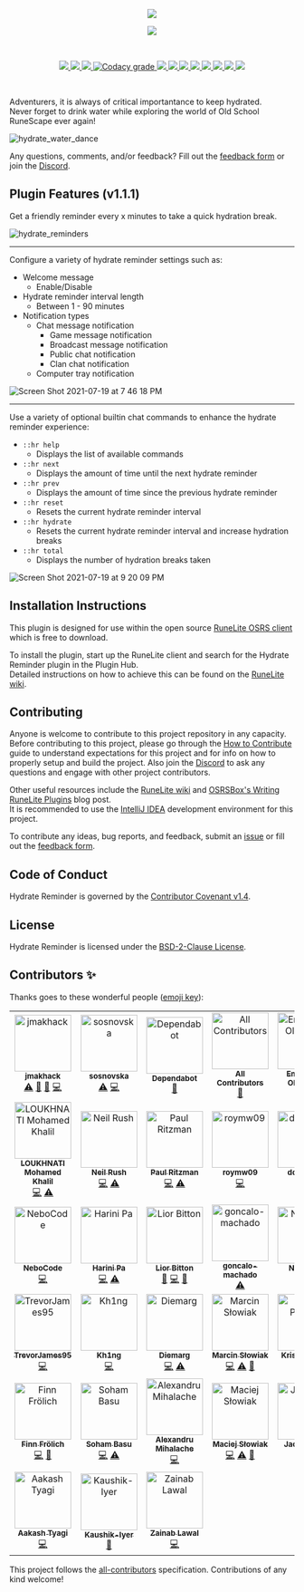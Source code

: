 <p align="center">
    <img src="https://i.imgur.com/bztOLOO.png" />
</p>

<p align="center">
    <a href="https://discord.gg/RTgxfFW9mS" alt="Discord">
        <img src="https://img.shields.io/discord/1023562225790767175?color=%20%237289DA&label=discord&logo=discord&logoColor=%20%237289DA&style=for-the-badge" />
    </a>
</p>

<br />

<p align="center">
    <a href="https://runelite.net/plugin-hub/show/hydrate-reminder" alt="Plugin Rank">
        <img src="https://img.shields.io/endpoint?style=for-the-badge&url=https%3A%2F%2Fi.pluginhub.info%2Fshields%2Frank%2Fplugin%2Fhydrate-reminder" />
    </a>
    <a href="https://runelite.net/plugin-hub/show/hydrate-reminder" alt="Total Installs">
        <img src="https://img.shields.io/endpoint?style=for-the-badge&url=https%3A%2F%2Fi.pluginhub.info%2Fshields%2Finstalls%2Fplugin%2Fhydrate-reminder" />
    </a>
    <a href="https://github.com/jmakhack/hydrate-reminder/actions?query=workflow%3A%22Java+CI+with+Gradle%22" alt="Build Status">
        <img src="https://img.shields.io/github/workflow/status/jmakhack/hydrate-reminder/Java%20CI%20with%20Gradle?style=for-the-badge" />
    </a>
    <a href="https://www.codacy.com/gh/jmakhack/hydrate-reminder/dashboard" alt="Code Quality">
        <img alt="Codacy grade" src="https://img.shields.io/codacy/grade/acefd6d303a24a76b1aac55026a51398?style=for-the-badge">
    </a>
    <a href="#" alt="Repo Size">
        <img src="https://img.shields.io/github/repo-size/jmakhack/hydrate-reminder?style=for-the-badge" />
    </a>
    <a href="https://github.com/jmakhack/hydrate-reminder/issues" alt="Open Issues">
        <img src="https://img.shields.io/github/issues/jmakhack/hydrate-reminder?style=for-the-badge" />
    </a>
    <a href="https://github.com/jmakhack/hydrate-reminder/blob/master/LICENSE" alt="License">
        <img src="https://img.shields.io/github/license/jmakhack/hydrate-reminder?style=for-the-badge" />
    </a>
    <a href="https://github.com/jmakhack/hydrate-reminder/releases" alt="Version">
        <img src="https://img.shields.io/github/v/release/jmakhack/hydrate-reminder?style=for-the-badge" />
    </a>
    <a href="https://github.com/jmakhack/hydrate-reminder/releases" alt="Release Date">
        <img src="https://img.shields.io/github/release-date/jmakhack/hydrate-reminder?style=for-the-badge" />
    </a>
    <a href="#contributors-" alt="All Contributors">
        <img src="https://img.shields.io/github/all-contributors/jmakhack/hydrate-reminder?style=for-the-badge" />
    </a>
    <a href="https://github.com/jmakhack/hydrate-reminder/stargazers" alt="Stars">
        <img src="https://img.shields.io/github/stars/jmakhack/hydrate-reminder?color=orange&style=for-the-badge" />
    </a>
    <a href="https://youtu.be/3q5qD5Dv9_o" alt="Made With Love">
        <img src="https://img.shields.io/badge/Made%20With%20Love-(%E2%97%8F%E2%99%A1%E2%88%80%E2%99%A1))%E3%83%BE%E2%98%86*%E3%80%82-blueviolet?style=for-the-badge" />
    </a>
</p>

<br/>

Adventurers, it is always of critical importantance to keep hydrated.  
Never forget to drink water while exploring the world of Old School RuneScape ever again!

![hydrate_water_dance](https://user-images.githubusercontent.com/1442227/125190916-7ff58a00-e1f4-11eb-8566-1a10561c7fee.gif)

Any questions, comments, and/or feedback? Fill out the [feedback form](https://forms.gle/aZrqFvTP8LWZ1toi9) or join the [Discord](https://discord.gg/RTgxfFW9mS).

## Plugin Features (v1.1.1)

Get a friendly reminder every x minutes to take a quick hydration break.

![hydrate_reminders](https://user-images.githubusercontent.com/1442227/125190578-bfbb7200-e1f2-11eb-9691-0d72419e4626.png)

<hr/>

Configure a variety of hydrate reminder settings such as:

-   Welcome message
    -   Enable/Disable
-   Hydrate reminder interval length
    -   Between 1 - 90 minutes
-   Notification types
    -   Chat message notification
        -   Game message notification
        -   Broadcast message notification
        -   Public chat notification
        -   Clan chat notification
    -   Computer tray notification

![Screen Shot 2021-07-19 at 7 46 18 PM](https://user-images.githubusercontent.com/1442227/126261031-6f1938fd-97bb-47b8-a2d1-3e7bfb64d038.png)

<hr/>
            
Use a variety of optional builtin chat commands to enhance the hydrate reminder experience:
-   `::hr help`
    -   Displays the list of available commands
-   `::hr next`
    -   Displays the amount of time until the next hydrate reminder
-   `::hr prev`
    -   Displays the amount of time since the previous hydrate reminder
-   `::hr reset`
    -   Resets the current hydrate reminder interval
-   `::hr hydrate`
    -   Resets the current hydrate reminder interval and increase hydration breaks
-   `::hr total`
    -   Displays the number of hydration breaks taken

![Screen Shot 2021-07-19 at 9 20 09 PM](https://user-images.githubusercontent.com/1442227/126261372-20d9954c-62a5-47a8-bf20-75d86e5349f2.png)

## Installation Instructions

This plugin is designed for use within the open source [RuneLite OSRS client](https://runelite.net/) which is free to download.

To install the plugin, start up the RuneLite client and search for the Hydrate Reminder plugin in the Plugin Hub.\
Detailed instructions on how to achieve this can be found on the [RuneLite wiki](https://github.com/runelite/runelite/wiki/Information-about-the-Plugin-Hub).

## Contributing

Anyone is welcome to contribute to this project repository in any capacity.  
Before contributing to this project, please go through the [How to Contribute](CONTRIBUTING.md) guide to understand expectations for this project and for info on how to properly setup and build the project. Also join the [Discord](https://discord.gg/RTgxfFW9mS) to ask any questions and engage with other project contributors.

Other useful resources include the [RuneLite wiki](https://github.com/runelite/runelite/wiki) and [OSRSBox's Writing RuneLite Plugins](https://www.osrsbox.com/blog/2018/08/10/writing-runelite-plugins-part-1-building/) blog post.  
It is recommended to use the [IntelliJ IDEA](https://www.jetbrains.com/idea/) development environment for this project.

To contribute any ideas, bug reports, and feedback, submit an [issue](https://github.com/jmakhack/hydrate-reminder/issues) or fill out the [feedback form](https://forms.gle/aZrqFvTP8LWZ1toi9).

## Code of Conduct

Hydrate Reminder is governed by the [Contributor Covenant v1.4](CODE_OF_CONDUCT.md).

## License

Hydrate Reminder is licensed under the [BSD-2-Clause License](LICENSE).

## Contributors ✨

Thanks goes to these wonderful people ([emoji key](https://allcontributors.org/docs/en/emoji-key)):

<!-- ALL-CONTRIBUTORS-LIST:START - Do not remove or modify this section -->
<!-- prettier-ignore-start -->
<!-- markdownlint-disable -->
<table>
  <tbody>
    <tr>
      <td align="center"><a href="https://github.com/jmakhack"><img src="https://avatars.githubusercontent.com/u/1442227?v=4?s=100" width="100px;" alt="jmakhack"/><br /><sub><b>jmakhack</b></sub></a><br /><a href="https://github.com/jmakhack/hydrate-reminder/commits?author=jmakhack" title="Tests">⚠️</a> <a href="#maintenance-jmakhack" title="Maintenance">🚧</a> <a href="https://github.com/jmakhack/hydrate-reminder/commits?author=jmakhack" title="Documentation">📖</a> <a href="https://github.com/jmakhack/hydrate-reminder/commits?author=jmakhack" title="Code">💻</a></td>
      <td align="center"><a href="https://github.com/sosnovska"><img src="https://avatars.githubusercontent.com/u/11365065?v=4?s=100" width="100px;" alt="sosnovska"/><br /><sub><b>sosnovska</b></sub></a><br /><a href="https://github.com/jmakhack/hydrate-reminder/commits?author=sosnovska" title="Tests">⚠️</a> <a href="https://github.com/jmakhack/hydrate-reminder/commits?author=sosnovska" title="Code">💻</a></td>
      <td align="center"><a href="https://github.com/features/security"><img src="https://avatars.githubusercontent.com/u/27347476?v=4?s=100" width="100px;" alt="Dependabot"/><br /><sub><b>Dependabot</b></sub></a><br /><a href="#maintenance-dependabot" title="Maintenance">🚧</a></td>
      <td align="center"><a href="https://allcontributors.org"><img src="https://avatars.githubusercontent.com/u/46410174?v=4?s=100" width="100px;" alt="All Contributors"/><br /><sub><b>All Contributors</b></sub></a><br /><a href="https://github.com/jmakhack/hydrate-reminder/commits?author=all-contributors" title="Documentation">📖</a></td>
      <td align="center"><a href="https://github.com/EmmanuelOlofintuyi"><img src="https://avatars.githubusercontent.com/u/46730204?v=4?s=100" width="100px;" alt="Emmanuel Olofintuyi"/><br /><sub><b>Emmanuel Olofintuyi</b></sub></a><br /><a href="https://github.com/jmakhack/hydrate-reminder/commits?author=EmmanuelOlofintuyi" title="Documentation">📖</a></td>
    </tr>
    <tr>
      <td align="center"><a href="https://github.com/medkhabt"><img src="https://avatars.githubusercontent.com/u/34715586?v=4?s=100" width="100px;" alt="LOUKHNATI Mohamed Khalil"/><br /><sub><b>LOUKHNATI Mohamed Khalil</b></sub></a><br /><a href="https://github.com/jmakhack/hydrate-reminder/commits?author=medkhabt" title="Code">💻</a> <a href="https://github.com/jmakhack/hydrate-reminder/commits?author=medkhabt" title="Tests">⚠️</a></td>
      <td align="center"><a href="https://github.com/neilrush"><img src="https://avatars.githubusercontent.com/u/31221793?v=4?s=100" width="100px;" alt="Neil Rush"/><br /><sub><b>Neil Rush</b></sub></a><br /><a href="https://github.com/jmakhack/hydrate-reminder/commits?author=neilrush" title="Code">💻</a> <a href="https://github.com/jmakhack/hydrate-reminder/commits?author=neilrush" title="Tests">⚠️</a></td>
      <td align="center"><a href="https://www.linkedin.com/in/paulritzman/"><img src="https://avatars.githubusercontent.com/u/37886407?v=4?s=100" width="100px;" alt="Paul Ritzman"/><br /><sub><b>Paul Ritzman</b></sub></a><br /><a href="https://github.com/jmakhack/hydrate-reminder/commits?author=paulritzman" title="Code">💻</a> <a href="https://github.com/jmakhack/hydrate-reminder/commits?author=paulritzman" title="Tests">⚠️</a></td>
      <td align="center"><a href="https://github.com/roymw09"><img src="https://avatars.githubusercontent.com/u/60860251?v=4?s=100" width="100px;" alt="roymw09"/><br /><sub><b>roymw09</b></sub></a><br /><a href="https://github.com/jmakhack/hydrate-reminder/commits?author=roymw09" title="Code">💻</a></td>
      <td align="center"><a href="https://github.com/dcechano"><img src="https://avatars.githubusercontent.com/u/43017290?v=4?s=100" width="100px;" alt="dcechano"/><br /><sub><b>dcechano</b></sub></a><br /><a href="https://github.com/jmakhack/hydrate-reminder/commits?author=dcechano" title="Code">💻</a></td>
    </tr>
    <tr>
      <td align="center"><a href="https://nebocode.github.io"><img src="https://avatars.githubusercontent.com/u/17943735?v=4?s=100" width="100px;" alt="NeboCode"/><br /><sub><b>NeboCode</b></sub></a><br /><a href="https://github.com/jmakhack/hydrate-reminder/commits?author=NeboCode" title="Code">💻</a></td>
      <td align="center"><a href="https://github.com/hpa16"><img src="https://avatars.githubusercontent.com/u/29160872?v=4?s=100" width="100px;" alt="Harini Pa"/><br /><sub><b>Harini Pa</b></sub></a><br /><a href="https://github.com/jmakhack/hydrate-reminder/commits?author=hpa16" title="Code">💻</a> <a href="https://github.com/jmakhack/hydrate-reminder/commits?author=hpa16" title="Tests">⚠️</a></td>
      <td align="center"><a href="https://github.com/LiorBitton"><img src="https://avatars.githubusercontent.com/u/54041768?v=4?s=100" width="100px;" alt="Lior Bitton"/><br /><sub><b>Lior Bitton</b></sub></a><br /><a href="#maintenance-LiorBitton" title="Maintenance">🚧</a> <a href="https://github.com/jmakhack/hydrate-reminder/commits?author=LiorBitton" title="Code">💻</a> <a href="https://github.com/jmakhack/hydrate-reminder/commits?author=LiorBitton" title="Documentation">📖</a></td>
      <td align="center"><a href="https://github.com/goncalo-machado"><img src="https://avatars.githubusercontent.com/u/66827806?v=4?s=100" width="100px;" alt="goncalo-machado"/><br /><sub><b>goncalo-machado</b></sub></a><br /><a href="https://github.com/jmakhack/hydrate-reminder/commits?author=goncalo-machado" title="Tests">⚠️</a></td>
      <td align="center"><a href="https://github.com/vlad-nitu"><img src="https://avatars.githubusercontent.com/u/95694456?v=4?s=100" width="100px;" alt="Nitu Vlad"/><br /><sub><b>Nitu Vlad</b></sub></a><br /><a href="https://github.com/jmakhack/hydrate-reminder/commits?author=vlad-nitu" title="Code">💻</a></td>
    </tr>
    <tr>
      <td align="center"><a href="https://github.com/TrevorJames95"><img src="https://avatars.githubusercontent.com/u/44034050?v=4?s=100" width="100px;" alt="TrevorJames95"/><br /><sub><b>TrevorJames95</b></sub></a><br /><a href="https://github.com/jmakhack/hydrate-reminder/commits?author=TrevorJames95" title="Code">💻</a></td>
      <td align="center"><a href="https://github.com/Kh1ng"><img src="https://avatars.githubusercontent.com/u/89691651?v=4?s=100" width="100px;" alt="Kh1ng"/><br /><sub><b>Kh1ng</b></sub></a><br /><a href="https://github.com/jmakhack/hydrate-reminder/commits?author=Kh1ng" title="Code">💻</a></td>
      <td align="center"><a href="https://github.com/Diemarg"><img src="https://avatars.githubusercontent.com/u/47374512?v=4?s=100" width="100px;" alt="Diemarg"/><br /><sub><b>Diemarg</b></sub></a><br /><a href="https://github.com/jmakhack/hydrate-reminder/commits?author=Diemarg" title="Code">💻</a> <a href="https://github.com/jmakhack/hydrate-reminder/commits?author=Diemarg" title="Tests">⚠️</a></td>
      <td align="center"><a href="https://github.com/mslowiak"><img src="https://avatars.githubusercontent.com/u/18486535?v=4?s=100" width="100px;" alt="Marcin Słowiak"/><br /><sub><b>Marcin Słowiak</b></sub></a><br /><a href="https://github.com/jmakhack/hydrate-reminder/commits?author=mslowiak" title="Code">💻</a> <a href="https://github.com/jmakhack/hydrate-reminder/commits?author=mslowiak" title="Tests">⚠️</a> <a href="#maintenance-mslowiak" title="Maintenance">🚧</a></td>
      <td align="center"><a href="https://github.com/Krishpandya682"><img src="https://avatars.githubusercontent.com/u/76144309?v=4?s=100" width="100px;" alt="Krish Pandya"/><br /><sub><b>Krish Pandya</b></sub></a><br /><a href="https://github.com/jmakhack/hydrate-reminder/commits?author=Krishpandya682" title="Code">💻</a> <a href="https://github.com/jmakhack/hydrate-reminder/commits?author=Krishpandya682" title="Documentation">📖</a></td>
    </tr>
    <tr>
      <td align="center"><a href="https://github.com/FinnPixel"><img src="https://avatars.githubusercontent.com/u/16624990?v=4?s=100" width="100px;" alt="Finn Frölich"/><br /><sub><b>Finn Frölich</b></sub></a><br /><a href="https://github.com/jmakhack/hydrate-reminder/commits?author=FinnPixel" title="Code">💻</a> <a href="#maintenance-FinnPixel" title="Maintenance">🚧</a></td>
      <td align="center"><a href="https://github.com/sohamangoes"><img src="https://avatars.githubusercontent.com/u/35619727?v=4?s=100" width="100px;" alt="Soham Basu"/><br /><sub><b>Soham Basu</b></sub></a><br /><a href="https://github.com/jmakhack/hydrate-reminder/commits?author=sohamangoes" title="Code">💻</a> <a href="https://github.com/jmakhack/hydrate-reminder/commits?author=sohamangoes" title="Tests">⚠️</a></td>
      <td align="center"><a href="https://alexandrumihalache.com"><img src="https://avatars.githubusercontent.com/u/51009251?v=4?s=100" width="100px;" alt="Alexandru Mihalache"/><br /><sub><b>Alexandru Mihalache</b></sub></a><br /><a href="https://github.com/jmakhack/hydrate-reminder/commits?author=AlexMihalache99" title="Code">💻</a></td>
      <td align="center"><a href="https://github.com/macslowiak"><img src="https://avatars.githubusercontent.com/u/94566117?v=4?s=100" width="100px;" alt="Maciej Słowiak"/><br /><sub><b>Maciej Słowiak</b></sub></a><br /><a href="https://github.com/jmakhack/hydrate-reminder/commits?author=macslowiak" title="Code">💻</a> <a href="https://github.com/jmakhack/hydrate-reminder/commits?author=macslowiak" title="Tests">⚠️</a> <a href="https://github.com/jmakhack/hydrate-reminder/commits?author=macslowiak" title="Documentation">📖</a></td>
      <td align="center"><a href="https://github.com/Jacoberson"><img src="https://avatars.githubusercontent.com/u/58759808?v=4?s=100" width="100px;" alt="Jacoberson"/><br /><sub><b>Jacoberson</b></sub></a><br /><a href="https://github.com/jmakhack/hydrate-reminder/commits?author=Jacoberson" title="Code">💻</a></td>
    </tr>
    <tr>
      <td align="center"><a href="https://github.com/aakash232"><img src="https://avatars.githubusercontent.com/u/67885496?v=4?s=100" width="100px;" alt="Aakash Tyagi"/><br /><sub><b>Aakash Tyagi</b></sub></a><br /><a href="https://github.com/jmakhack/hydrate-reminder/commits?author=aakash232" title="Code">💻</a></td>
      <td align="center"><a href="https://github.com/Kaushik-Iyer"><img src="https://avatars.githubusercontent.com/u/84177184?v=4?s=100" width="100px;" alt="Kaushik-Iyer"/><br /><sub><b>Kaushik-Iyer</b></sub></a><br /><a href="#maintenance-Kaushik-Iyer" title="Maintenance">🚧</a></td>
      <td align="center"><a href="https://github.com/Zeesky-code"><img src="https://avatars.githubusercontent.com/u/71593672?v=4?s=100" width="100px;" alt="Zainab Lawal"/><br /><sub><b>Zainab Lawal</b></sub></a><br /><a href="https://github.com/jmakhack/hydrate-reminder/commits?author=Zeesky-code" title="Code">💻</a></td>
    </tr>
  </tbody>
  <tfoot>
    
  </tfoot>
</table>

<!-- markdownlint-restore -->
<!-- prettier-ignore-end -->

<!-- ALL-CONTRIBUTORS-LIST:END -->

This project follows the [all-contributors](https://github.com/all-contributors/all-contributors) specification. Contributions of any kind welcome!
